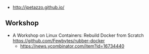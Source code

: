 - http://jpetazzo.github.io/

## Workshop

- A Workshop on Linux Containers: Rebuild Docker from Scratch https://github.com/Fewbytes/rubber-docker
  - https://news.ycombinator.com/item?id=16734440